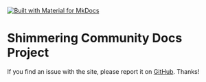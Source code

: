 [![Built with Material for MkDocs](https://img.shields.io/badge/Material_for_MkDocs-526CFE?style=for-the-badge&logo=MaterialForMkDocs&logoColor=white)](https://squidfunk.github.io/mkdocs-material/)

Shimmering Community Docs Project
===========

If you find an issue with the site, please report it on [GitHub](https://github.com/Starlight-Community-Network/SCN-Docs/issues). Thanks!
